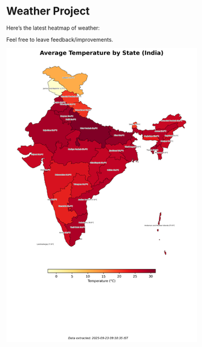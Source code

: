 # Weather Project

Here’s the latest heatmap of weather:

Feel free to leave feedback/improvements.

![India Heatmap](docs/assets/india_heatmap.png?v=D216B6)
